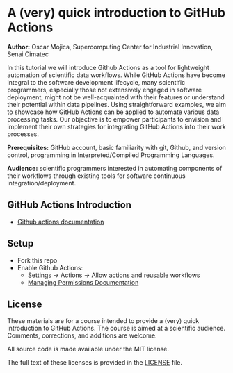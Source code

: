 # A (very) quick introduction to GitHub Actions

**Author:** Oscar Mojica, Supercomputing Center for Industrial Innovation, Senai Cimatec

In this tutorial we will introduce Github Actions as a tool for lightweight automation of scientific data workflows. While GitHub Actions have become integral to the software development lifecycle, many scientific programmers, 
especially those not extensively engaged in software deployment, might not be well-acquainted with their features or understand their potential within data pipelines. Using straightforward examples, we aim to showcase how GitHub 
Actions can be applied to automate various data processing tasks. Our objective is to empower participants to envision and implement their own strategies for integrating GitHub Actions into their work processes.

**Prerequisites:** GitHub account, basic familiarity with git, Github, and version control, programming in Interpreted/Compiled Programming Languages.

**Audience:** scientific programmers interested in automating components of their workflows through existing tools for software continuous integration/deployment.

## GitHub Actions Introduction
* [Github actions documentation](https://docs.github.com/en/actions/learn-github-actions/introduction-to-github-actions)

## Setup 
* Fork this repo
* Enable Github Actions:
  * Settings ->   Actions -> Allow actions and reusable workflows
  * [Managing Permissions Documentation](https://docs.github.com/en/repositories/managing-your-repositorys-settings-and-features/enabling-features-for-your-repository/managing-github-actions-settings-for-a-repository#managing-github-actions-permissions-for-your-repository) 

## License

These materials are for a course intended to provide a (very) quick introduction to GitHub Actions. The course is aimed at a scientific audience. Comments, corrections, and additions are welcome.

All source code is made available under the MIT license.

The full text of these licenses is provided in the [LICENSE](https://github.com/ofmla/githubactions_intro/blob/main/LICENSE) file.
